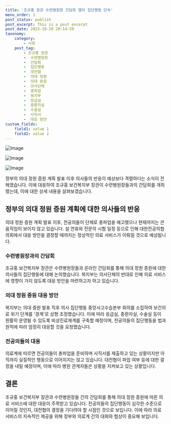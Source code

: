 ```yaml
---
title: '조규홍 장관 수련병원장 간담회 열어 집단행동 단속'
menu_order: 1
post_status: publish
post_excerpt: This is a post excerpt
post_date: 2023-10-20 20:14:59
taxonomy:
    category:
        - 사회
    post_tag:
        - 조규홍 장관
        -  수련병원장
        -  간담회
        -  집단행동
        -  대전협
        -  의대 정원
        -  의대 증원
        -  의사단체
        -  총파업
        -  복지부
        -  응급실
        -  중환자실
        -  수술실
        -  사직서
        -  대응 방안
custom_fields:
    field1: value 1
    field2: value 2
---
```


![Image](https://imgnews.pstatic.net/image/421/2024/02/07/0007340615_001_20240207114410462.jpg?type=w647)

![Image](https://imgnews.pstatic.net/image/421/2024/02/07/0007340615_002_20240207114410563.jpg?type=w647)

![Image](https://imgnews.pstatic.net/image/421/2024/02/07/0007340615_003_20240207114410636.jpg?type=w647)


정부의 의대 정원 증원 계획 발표 이후 의사들의 반응이 예상보다 격렬하다는 소식이 전해졌습니다. 이에 대응하여 조규홍 보건복지부 장관이 수련병원장들과의 간담회를 개최했는데, 이에 대한 상세 내용을 살펴보겠습니다.

## 정부의 의대 정원 증원 계획에 대한 의사들의 반응
의대 정원 증원 계획 발표 이후, 전공의들이 단체로 총파업을 예고했으나 현재까지는 큰 움직임이 보이지 않고 있습니다. 설 연휴와 전문의 시험 일정 등으로 인해 대한전공의협의회에서 대응 방안을 결정할 때까지는 정상적인 의료 서비스가 이뤄질 것으로 예상됩니다.

### 수련병원장과의 간담회
조규홍 보건복지부 장관은 수련병원장들과 온라인 간담회를 통해 의대 정원 증원에 대한 의사들의 집단행동에 대해 논의했습니다. 복지부는 의사단체의 반대로 인해 의료 서비스에 영향이 가지 않도록 대응 방안을 마련하고자 하고 있습니다.

### 의대 정원 증원 대응 방안
복지부는 의대 증원 발표 직후 의사 집단행동 중앙사고수습본부 회의를 소집하여 보건의료 위기 단계를 '경계'로 상향 조정했습니다. 이에 따라 응급실, 중환자실, 수술실 등이 원활히 운영될 수 있도록 비상진료체계를 구축할 예정이며, 전공의들의 집단행동을 법과 원칙에 따라 엄정히 대응할 것을 요청했습니다.

### 전공의들의 대응
의료계에 따르면 전공의들이 총파업을 준비하며 사직서를 제출하고 있는 상황이지만 아직까지 실질적인 행동으로 이어지지는 않고 있습니다. 대전협이 파업 여부 등에 대한 결정을 내릴 예정이며, 이에 따라 병원 관계자들은 상황을 지켜보고 있는 상황입니다.

## 결론
조규홍 보건복지부 장관과 수련병원장들 간의 간담회를 통해 의대 정원 증원에 따른 의료 서비스에 대한 대응이 주목받고 있습니다. 전공의들의 집단행동이 심각한 수준으로 이어질 것인지, 대전협의 결정을 기다려야 할 시점인 것으로 보입니다. 이에 따라 의료 서비스의 지속적인 제공을 위해 정부와 의료계 간의 대화와 협상이 중요해 보입니다.
